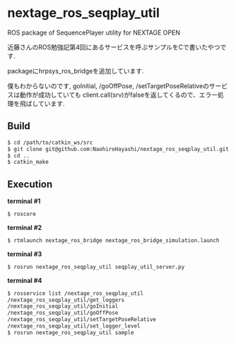 nextage_ros_seqplay_util
========================

ROS package of SequencePlayer utility for NEXTAGE OPEN

近藤さんのROS勉強記第4回にあるサービスを呼ぶサンプルをCで書いたやつです.

packageにhrpsys_ros_bridgeを追加しています.

僕もわからないのです, goInitial, /goOffPose, /setTargetPoseRelativeのサービスは動作が成功していても
client.call(srv)がfalseを返してくるので、エラー処理を飛ばしています.

Build
-----

~~~ sh
$ cd /path/to/catkin_ws/src
$ git clone git@github.com:NaohiroHayashi/nextage_ros_seqplay_util.git
$ cd ..
$ catkin_make
~~~


Execution
---------
**terminal #1**
~~~sh
$ roscore
~~~

**terminal #2**
~~~sh
$ rtmlaunch nextage_ros_bridge nextage_ros_bridge_simulation.launch
~~~

**terminal #3**
~~~sh
$ rosrun nextage_ros_seqplay_util seqplay_util_server.py
~~~

**terminal #4**
~~~sh
$ rosservice list /nextage_ros_seqplay_util
/nextage_ros_seqplay_util/get_loggers
/nextage_ros_seqplay_util/goInitial
/nextage_ros_seqplay_util/goOffPose
/nextage_ros_seqplay_util/setTargetPoseRelative
/nextage_ros_seqplay_util/set_logger_level
$ rosrun nextage_ros_seqplay_util sample
~~~
